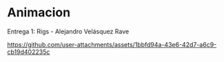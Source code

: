 # Animacion

Entrega 1: Rigs - Alejandro Velásquez Rave


https://github.com/user-attachments/assets/1bbfd94a-43e6-42d7-a6c9-cb19d402235c

